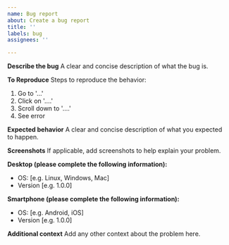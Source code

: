 ```yaml
---
name: Bug report
about: Create a bug report
title: ''
labels: bug
assignees: ''

---
```


**Describe the bug**
A clear and concise description of what the bug is.

**To Reproduce**
Steps to reproduce the behavior:
1. Go to '...'
2. Click on '....'
3. Scroll down to '....'
4. See error

**Expected behavior**
A clear and concise description of what you expected to happen.

**Screenshots**
If applicable, add screenshots to help explain your problem.

**Desktop (please complete the following information):**
 - OS: [e.g. Linux, Windows, Mac]
 - Version [e.g. 1.0.0]

**Smartphone (please complete the following information):**
 - OS: [e.g. Android, iOS]
 - Version [e.g. 1.0.0]

**Additional context**
Add any other context about the problem here.
